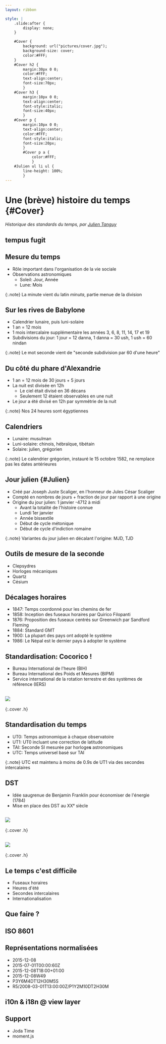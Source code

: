```yaml
---
layout: ribbon

style: |
    .slide:after {
        display: none;
    }

    #Cover {
        background: url("pictures/cover.jpg");
        background-size: cover;
        color:#FFF;
    }
    #Cover h2 {
        margin:30px 0 0;
        color:#FFF;
        text-align:center;
        font-size:70px;
        }
    #Cover h3 {
        margin:10px 0 0;
        text-align:center;
        font-style:italic;
        font-size:40px;
        }
    #Cover p {
        margin:10px 0 0;
        text-align:center;
        color:#FFF;
        font-style:italic;
        font-size:20px;
        }
        #Cover p a {
            color:#FFF;
            }
    #Julien ul li ul {
        line-height: 100%;
        }
---
```


# Une (brève) histoire du temps {#Cover}

*Historique des standards du temps, par [Julien Tanguy](http://twitter.com/jutanguy)*
<!-- source: https://en.wikipedia.org/wiki/Black_hole  -->

## **tempus fugit**

## Mesure du temps

- Rôle important dans l'organisation de la vie sociale
- Observations astronomiques
    - Soleil: Jour, Année
    - Lune: Mois


{:.note}
La minute vient du latin _minuta_, partie menue de la division

## Sur les rives de Babylone

- Calendrier lunaire, puis luni-solaire
- 1 an = 12 mois
- 1 mois intercalaire supplémentaire les années 3, 6, 8, 11, 14, 17 et 19
- Subdivisions du jour: 1 jour = 12 danna, 1 danna = 30 ush, 1 ush = 60 nindan

{:.note}
Le mot seconde vient de "seconde subdivision par 60 d'une heure"


## Du côté du phare d'Alexandrie

- 1 an = 12 mois de 30 jours + 5 jours
- La nuit est divisée en 12h
    - Le ciel était divisé en 36 décans
    - Seulement 12 étaient observables en une nuit
- Le jour a été divisé en 12h par symmétrie de la nuit

{:.note}
Nos 24 heures sont égyptiennes

## Calendriers

- Lunaire: musulman
- Luni-solaire: chinois, hébraïque, tibétain
- Solaire: julien, grégorien

{:.note}
Le calendrier grégorien, instauré le 15 octobre 1582, ne remplace pas les dates antérieures


## Jour julien {#Julien}

- Créé par Joseph Juste Scaliger, en l'honneur de Jules César Scaliger
- Compté en nombres de jours + fraction de jour par rapport à une origine
- Origine du jour julien: 1 janvier -4712 à midi
    - Avant la totalité de l'histoire connue
    - Lundi 1er janvier
    - Année bissextile
    - Début de cycle métonique
    - Début de cycle d'indiction romaine

{:.note}
Variantes du jour julien en décalant l'origine: MJD, TJD

## Outils de mesure de la seconde

- Clepsydres
- Horloges mécaniques
- Quartz
- Césium


## Décalages horaires

- 1847: Temps coordonné pour les chemins de fer
- 1858: Inception des fuseaux horaires par Quirico Filopanti
- 1876: Proposition des fuseaux centrés sur Greenwich par Sandford Fleming
- 1884: Standard GMT
- 1900: La plupart des pays ont adopté le système
- 1986: Le Népal est le dernier pays à adopter le système


## Standardisation: Cocorico !

- Bureau International de l'heure (BIH)
- Bureau International des Poids et Mesures (BIPM)
- Service international de la rotation terrestre et des systèmes de référence (IERS)

## ![](pictures/hetalia-france.jpg)
{:.cover .h}
<!-- source: http://hetalia.wikia.com  -->



## Standardisation du temps

- UT0: Temps astronomique à chaque observatoire
- UT1: UT0 incluant une correction de latitude
- TAI: Seconde SI mesurée par horloge**s** astronomiques
- UTC: Temps universel basé sur TAI

{:.note}
UTC est maintenu à moins de 0.9s de UT1 via des secondes intercalaires

## DST

- Idée saugrenue de Benjamin Franklin pour économiser de l'énergie (1784)
- Mise en place des DST au XXᵉ siècle

## ![](pictures/whooves.png)
{:.cover .h}
<!-- credit: kooner-cz.deviantart.com -->

## ![](pictures/mlp-sheep.jpg)
{:.cover .h}
<!-- credit: willisninety-six.deviantart.com -->

## Le temps c'est difficile

- Fuseaux horaires
- Heures d'été
- Secondes intercalaires
- Internationalisation

## **Que faire ?**

## **ISO 8601**

## Représentations normalisées

- 2015-12-08
- 2015-07-01T00:00:60Z
- 2015-12-08T18:00+01:00
- 2015-12-08W49
- P3Y6M4DT12H30M5S
- R5/2008-03-01T13:00:00Z/P1Y2M10DT2H30M

## **i10n & i18n @ view layer**

## Support

- Joda Time
- moment.js
